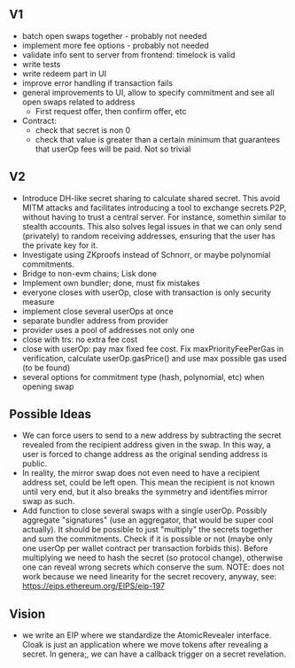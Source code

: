 ## V1

-   batch open swaps together - probably not needed
-   implement more fee options - probably not needed
-   validate info sent to server from frontend: timelock is valid
-   write tests
-   write redeem part in UI
-   improve error handling if transaction fails
-   general improvements to UI, allow to specify commitment and see all open swaps related to address
    -   First request offer, then confirm offer, etc
-   Contract:
    -   check that secret is non 0
    -   check that value is greater than a certain minimum that guarantees that userOp fees will be paid. Not so trivial

## V2

-   Introduce DH-like secret sharing to calculate shared secret. This avoid MITM attacks and facilitates introducing a tool to exchange secrets P2P, without having to trust a central server. For instance, somethin similar to stealth accounts. This also solves legal issues in that we can only send (privately) to random receiving addresses, ensuring that the user has the private key for it.
-   Investigate using ZKproofs instead of Schnorr, or maybe polynomial commitments.
-   Bridge to non-evm chains; Lisk done
-   Implement own bundler; done, must fix mistakes
-   everyone closes with userOp, close with transaction is only security measure
-   implement close several userOps at once
-   separate bundler address from provider
-   provider uses a pool of addresses not only one
-   close with trs: no extra fee cost
-   close with userOp: pay max fixed fee cost. Fix maxPriorityFeePerGas in verification, calculate userOp.gasPrice() and use max possible gas used (to be found)
-   several options for commitment type (hash, polynomial, etc) when opening swap

## Possible Ideas

-   We can force users to send to a new address by subtracting the secret revealed from the recipient address given in the swap. In this way, a user is forced to change address as the original sending address is public.
-   In reality, the mirror swap does not even need to have a recipient address set, could be left open. This mean the recipient is not known until very end, but it also breaks the symmetry and identifies mirror swap as such.
-   Add function to close several swaps with a single userOp. Possibly aggregate "signatures" (use an aggregator, that would be super cool actually). It should be possible to just "multiply" the secrets together and sum the commitments. Check if it is possible or not (maybe only one userOp per wallet contract per transaction forbids this). Before multiplying we need to hash the secret (so protocol change), otherwise one can reveal wrong secrets which conserve the sum. NOTE: does not work because we need linearity for the secret recovery, anyway, see: https://eips.ethereum.org/EIPS/eip-197

## Vision

-   we write an EIP where we standardize the AtomicRevealer interface. Cloak is just an application where we move tokens after revealing a secret. In genera;, we can have a callback trigger on a secret revelation.

